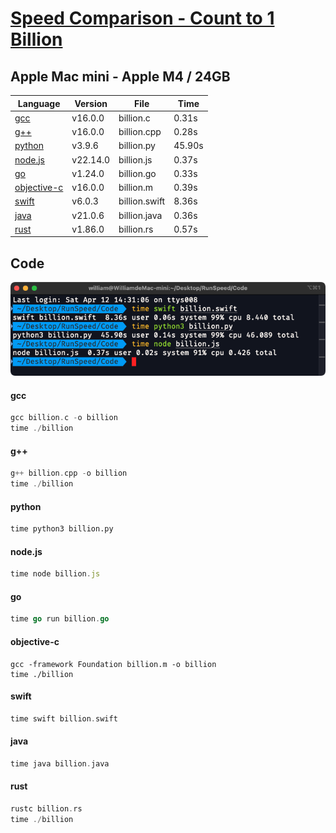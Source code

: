 # [Speed Comparison - Count to 1 Billion](https://youtu.be/yZNGRXoq9Ls)

## Apple Mac mini - Apple M4 / 24GB

|Language|Version|File|Time|
|-|-|-|-|
|[gcc](https://zh.wikipedia.org/zh-tw/GCC)|v16.0.0|billion.c|0.31s|
|[g++](https://zh.wikipedia.org/zh-tw/GCC)|v16.0.0|billion.cpp|0.28s|
|[python](https://www.python.org/)|v3.9.6|billion.py|45.90s|
|[node.js](https://nodejs.org/)|v22.14.0|billion.js|0.37s|
|[go](https://go.dev/)|v1.24.0|billion.go|0.33s|
|[objective-c](https://zh.wikipedia.org/zh-tw/Objective-C)|v16.0.0|billion.m|0.39s|
|[swift](https://www.swift.org/)|v6.0.3|billion.swift|8.36s|
|[java](https://www.java.com/)|v21.0.6|billion.java|0.36s|
|[rust](https://www.rust-lang.org/)|v1.86.0|billion.rs|0.57s|

## Code

![](./Run.png)

#### gcc
```c
gcc billion.c -o billion
time ./billion
```

#### g++
```c++
g++ billion.cpp -o billion
time ./billion
```
#### python
```py
time python3 billion.py
```

#### node.js
```js
time node billion.js
```

#### go
```go
time go run billion.go
```

#### objective-c
```objc
gcc -framework Foundation billion.m -o billion
time ./billion
```

#### swift
```swift
time swift billion.swift
```

#### java
```swift
time java billion.java
```

#### rust
```rust
rustc billion.rs
time ./billion
```